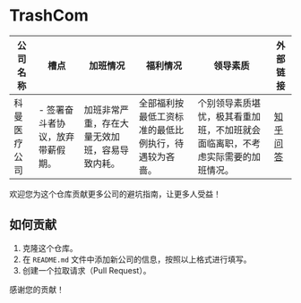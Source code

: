 # TrashCom

| **公司名称**   | **槽点**        | **加班情况**           | **福利情况**  | **领导素质** | **外部链接** |
|--------------|----------------|-----------------------|---------------|--------------|--------------|
| 科曼医疗公司 | - 签署奋斗者协议，放弃带薪假期。 | 加班非常严重，存在大量无效加班，容易导致内耗。 | 全部福利按最低工资标准的最低比例执行，待遇较为吝啬。 | 个别领导素质堪忧，极其看重加班，不加班就会面临离职，不考虑实际需要的加班情况。 | [知乎问答](https://www.zhihu.com/question/496434320/answer/3416121158) |

欢迎您为这个仓库贡献更多公司的避坑指南，让更多人受益！

## 如何贡献

1. 克隆这个仓库。
2. 在 `README.md` 文件中添加新公司的信息，按照以上格式进行填写。
3. 创建一个拉取请求（Pull Request）。

感谢您的贡献！
